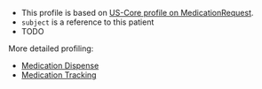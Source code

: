 
- This profile is based on [US-Core profile on MedicationRequest]({{site.data.fhir.hl7fhiruscore}}/StructureDefinition-us-core-medicationrequest.html).
- `subject` is a reference to this patient
- TODO

More detailed profiling:

- [Medication Dispense](StructureDefinition-VA.MHV.PHR.medicationDispense.html)
- [Medication Tracking](StructureDefinition-VA.MHV.PHR.medicationTracking.html)
